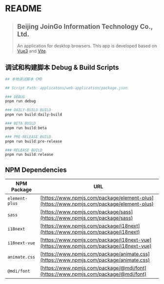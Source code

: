 # README

> ## Beijing JoinGo Information Technology Co., Ltd.
> 
> An application for desktop browsers. This app is developed based on [Vue3](https://cn.vuejs.org/) and [Vite](https://cn.vitejs.dev/).

## 调试和构建脚本 Debug & Build Scripts

```powershell
## 本地调试脚本 CMD

## Script Path: applicatons/web-application/package.json

### DEBUG
pnpm run debug

### DAILY-BUILD BUILD
pnpm run build:daily-build

### BETA BUILD
pnpm run build:beta

### PRE-RELEASE BUILD
pnpm run build:pre-release

### RELEASE BUILD
pnpm run build:release
```

## NPM Dependencies

| NPM Package    | URL                                                                                      |
| -------------- | ---------------------------------------------------------------------------------------- |
| `element-plus` | [https://www.npmjs.com/package/element-plus](https://www.npmjs.com/package/element-plus) |
| `sass`         | [https://www.npmjs.com/package/sass](https://www.npmjs.com/package/sass)                 |
| `i18next`      | [https://www.npmjs.com/package/i18next](https://www.npmjs.com/package/i18next)           |
| `i18next-vue`  | [https://www.npmjs.com/package/i18next-vue](https://www.npmjs.com/package/i18next-vue)   |
| `animate.css`  | [https://www.npmjs.com/package/animate.css](https://www.npmjs.com/package/animate.css)   |
| `@mdi/font`    | [https://www.npmjs.com/package/@mdi/font](https://www.npmjs.com/package/@mdi/font)       |

